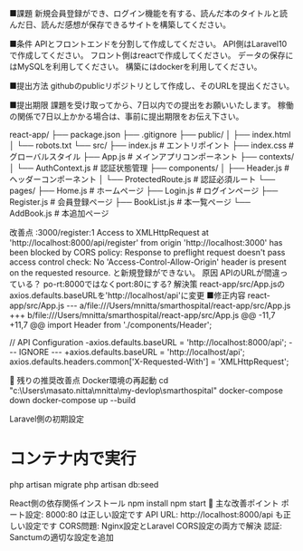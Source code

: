 ■課題
新規会員登録ができ、ログイン機能を有する、読んだ本のタイトルと読んだ日、読んだ感想が保存できるサイトを構築してください。

■条件
APIとフロントエンドを分割して作成してください。
API側はLaravel10で作成してください。
フロント側はreactで作成してください。
データの保存にはMySQLを利用してください。
構築にはdockerを利用してください。

■提出方法
githubのpublicリポジトリとして作成し、そのURLを提出ください。

■提出期限
課題を受け取ってから、7日以内での提出をお願いいたします。
稼働の関係で7日以上かかる場合は、事前に提出期限をお伝え下さい。


react-app/
├── package.json
├── .gitignore
├── public/
│   ├── index.html
│   └── robots.txt
└── src/
    ├── index.js          # エントリポイント
    ├── index.css         # グローバルスタイル
    ├── App.js            # メインアプリコンポーネント
    ├── contexts/
    │   └── AuthContext.js # 認証状態管理
    ├── components/
    │   ├── Header.js      # ヘッダーコンポーネント
    │   └── ProtectedRoute.js # 認証必須ルート
    └── pages/
        ├── Home.js        # ホームページ
        ├── Login.js       # ログインページ
        ├── Register.js    # 会員登録ページ
        ├── BookList.js    # 本一覧ページ
        └── AddBook.js     # 本追加ページ



改善点
:3000/register:1 Access to XMLHttpRequest at 'http://localhost:8000/api/register' from origin 'http://localhost:3000' has been blocked by CORS policy: Response to preflight request doesn't pass access control check: No 'Access-Control-Allow-Origin' header is present on the requested resource.
と新規登録ができない。
原因
APIのURLが間違っている？
po-rt:8000ではなくport:80にする?
解決策
react-app/src/App.jsのaxios.defaults.baseURLを'http://localhost/api'に変更
■修正内容
react-app/src/App.js
--- a/file:///Users/mnitta/smarthospital/react-app/src/App.js
+++ b/file:///Users/mnitta/smarthospital/react-app/src/App.js
@@ -11,7 +11,7 @@   import Header from './components/Header';
 
 // API Configuration
-axios.defaults.baseURL = 'http://localhost:8000/api';  --- IGNORE ---
+axios.defaults.baseURL = 'http://localhost/api';
 axios.defaults.headers.common['X-Requested-With'] = 'XMLHttpRequest';                  


 📝 残りの推奨改善点
Docker環境の再起動
cd "c:\Users\masato.nitta\mnitta\my-devlop\smarthospital"
docker-compose down
docker-compose up --build

Laravel側の初期設定
# コンテナ内で実行
php artisan migrate
php artisan db:seed

React側の依存関係インストール
npm install
npm start
🎯 主な改善ポイント
ポート設定: 8000:80 は正しい設定です
API URL: http://localhost:8000/api も正しい設定です
CORS問題: Nginx設定とLaravel CORS設定の両方で解決
認証: Sanctumの適切な設定を追加
